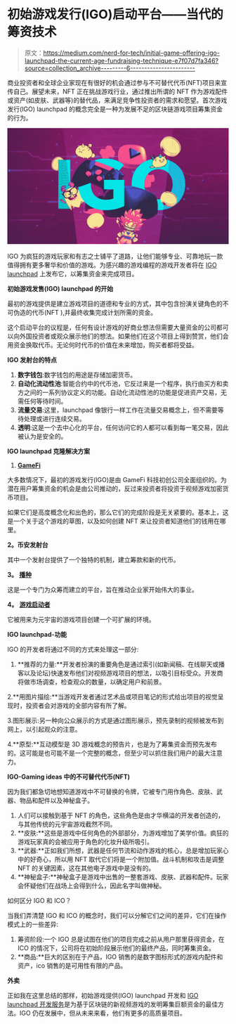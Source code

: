 # 初始游戏发行(IGO)启动平台——当代的筹资技术

> 原文：<https://medium.com/nerd-for-tech/initial-game-offering-igo-launchpad-the-current-age-fundraising-technique-e7f07d7fa346?source=collection_archive---------6----------------------->

商业投资者和全球企业家现在有很好的机会通过参与不可替代代币(NFT)项目来宣传自己。展望未来，NFT 正在挑战游戏行业，通过推出所谓的 NFT 作为游戏配件或资产(如皮肤、武器等)的替代品，来满足竞争性投资者的需求和愿望。首次游戏发行(IGO) launchpad 的概念完全是一种为发展不足的区块链游戏项目筹集资金的行为。

![](img/45bdfdbf522dc81022f5d170ab582329.png)

IGO 为疯狂的游戏玩家和有志之士铺平了道路，让他们能够专业、可靠地玩一款值得拥有更多奢华和价值的游戏。为感兴趣的游戏编程的游戏开发者将在 [IGO launchpad](https://bit.ly/3ktICU0) 上发布它，以筹集资金来完成项目。

**初始游戏发售(IGO) launchpad 的开始**

最初的游戏提供是建立游戏项目的道德和专业的方式，其中包含扮演关键角色的不可伪造的代币(NFT ),并最终收集完成计划所需的资金。

这个启动平台的议程是，任何有设计游戏的好商业想法但需要大量资金的公司都可以向外国投资者或观众展示他们的想法。如果他们在这个项目上得到赞赏，他们会用资金换取代币。无论何时代币的价值在未来增加，购买者都将受益。

**IGO 发射台的特点**

1.  **数字钱包**:数字钱包的用途是存储加密货币。
2.  **自动化流动性池**:智能合约中的代币池，它反过来是一个程序，执行由买方和卖方之间的一系列协议定义的功能。自动化流动性池的功能是促进资产交易，无需任何等待时间。
3.  **流量交易**:这里，launchpad 像银行一样工作在流量交易概念上，但不需要等待处理或进行连续交易。
4.  **透明**:这是一个去中心化的平台，任何访问它的人都可以看到每一笔交易，因此被认为是安全的。

**IGO launchpad 克隆解决方案**

1.  [**GameFi**](https://gamefi.org/)

大多数情况下，最初的游戏发行(IGO)是由 GameFi 科技初创公司全面组织的。为潜在用户筹集资金的机会是由公司推动的，反过来投资者将投资于视频游戏加密货币项目。

如果它们是高度概念化和出色的，那么它们的完成阶段是无关紧要的。基本上，这是一个关于这个游戏的草图，以及如何创建 NFT 来让投资者知道他们的钱用在哪里。

**2。币安发射台**

其中一个发射台提供了一个独特的机制，建立筹款和新的代币。

**3。** [**播种**](https://launchpad.seedify.fund/)

这是一个专门为众筹而建立的平台，旨在推动企业家开始伟大的事业。

**4。** [**游戏启动者**](https://igo.gamestarter.com/)

它被用来为元宇宙的游戏项目创建一个可扩展的环境。

**IGO launchpad-功能**

IGO 的开发者将通过不同的方式来处理这一部分:

1.  **推荐的力量:**开发者扮演的重要角色是通过索引(如新闻稿、在线聊天或播客以及论坛)快速发布他们对视频游戏项目的想法，以吸引目标受众。开发商将做市场调查，检查观众的数量，以确定用户和前景。

2.**用图片描绘:**当游戏开发者通过艺术品或项目笔记的形式给出项目的视觉呈现时，投资者会对游戏的全部内容有所了解。

3.图形展示:另一种向公众展示的方式是通过图形展示，预先录制的视频被发布到网上，以引起观众的注意。

4.**原型:**互动模型是 3D 游戏概念的预告片，也是为了筹集资金而预先发布的。这可能是也可能不是一个完整的概念，但至少可以抓住我们用户的最大注意力。

**IGO-Gaming ideas 中的不可替代代币(NFT)**

因为我们都急切地想知道游戏中不可替换的令牌，它被专门用作角色、皮肤、武器、物品和配件以及神秘盒子。

1.  人们可以接触到基于 NFT 的角色，这些角色是由才华横溢的开发者创造的，与其他传统的元宇宙游戏截然不同。
2.  **皮肤:**这些是游戏中任何角色的外部部分，为游戏增加了美学价值。疯狂的游戏玩家真的会被应用于角色的化妆升级所吸引。
3.  **武器:**正如我们所想，武器是任何节流和动作游戏的核心，总是增加玩家心中的好奇心，所以用 NFT 取代它们将是一个附加值。战斗机制和攻击是调整 NFT 的关键因素，这在其他电子游戏中是没有的。
4.  **神秘盒子:**神秘盒子是游戏中出售的一整套游戏、皮肤、武器和配件。玩家会怀疑他们在战场上会得到什么，因此名字叫做神秘。

如何区分 IGO 和 ICO？

当我们弄清楚 IGO 和 ICO 的概念时，我们可以分解它们之间的差异，它们在操作模式上的一些差异:

1.  筹资阶段:一个 IGO 总是试图在他们的项目完成之前从用户那里获得资金，在 ICO 的情况下，公司将在初始阶段展示他们的最终产品，同时筹集资金。
2.  **商品:**巨大的区别在于产品，IGO 销售的是数字图标形式的游戏内配件和资产，ico 销售的是可用性有限的产品。

**外卖**

正如我在这里总结的那样，初始游戏提供(IGO) launchpad 开发和 [IGO launchpad 开发服务](https://bit.ly/3ktICU0)是为基于区块链的新视频游戏的发明筹集巨额资金的最佳方法。IGO 仍在发展中，但从未来来看，他们有更多的高质量项目。
